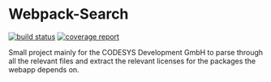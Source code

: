 # Webpack-Search

[![build status](https://git.marci4.de/marci4/webpack-search/badges/master/pipeline.svg)](https://git.marci4.de/marci4/webpack-search/commits/master)
[![coverage report](https://git.marci4.de/marci4/webpack-search/badges/master/coverage.svg)](https://git.marci4.de/marci4/webpack-search/commits/master)

Small project mainly for the CODESYS Development GmbH to parse through all the relevant files and extract the relevant licenses for the packages the webapp depends on.